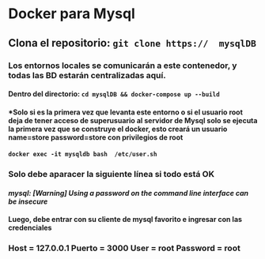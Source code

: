 # Docker para Mysql 

## Clona el repositorio: ` git clone https://  mysqlDB `

### Los entornos locales se comunicarán a este contenedor, y todas las BD estarán  centralizadas aquí. 

#### Dentro del directorio: `cd mysqlDB && docker-compose up --build`

#### *Solo si es la primera vez que levanta este entorno o si el usuario root deja de tener acceso de superusuario al servidor de Mysql **solo se ejecuta la primera vez que se construye el docker, esto creará un usuario name=store password=store  con privilegios de root**

#### ` docker exec -it mysqldb bash  /etc/user.sh `

### **Solo debe aparacer la siguiente línea si todo está OK**
#### *mysql: [Warning] Using a password on the command line interface can be insecure*

#### Luego, debe entrar con su cliente de mysql favorito e ingresar con las credenciales

### **Host** = 127.0.0.1 **Puerto** = 3000  **User** = root  **Password** = root